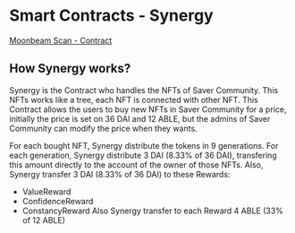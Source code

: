 # Smart Contracts - Synergy

[Moonbeam Scan - Contract](https://moonbeam.moonscan.io/address/0xe519E164cd1F8D3474289fF4e52C16699EC9ea17)

## How Synergy works?
Synergy is the Contract who handles the NFTs of Saver Community. This NFTs works like a tree, each NFT is connected with other NFT.
This Contract allows the users to buy new NFTs in Saver Community for a price, initially the price is set on 36 DAI and 12 ABLE, but the admins of Saver Community can modify the price when they wants.

For each bought NFT, Synergy distribute the tokens in 9 generations. For each generation, Synergy distribute 3 DAI (8.33% of 36 DAI), transfering this amount directly to the account of the owner of those NFTs.
Also, Synergy transfer 3 DAI (8.33% of 36 DAI) to these Rewards:
- ValueReward
- ConfidenceReward
- ConstancyReward
Also Synergy transfer to each Reward 4 ABLE (33% of 12 ABLE)